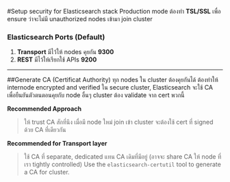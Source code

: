 #Setup security for Elasticsearch stack
Production mode ต้องทำ **TSL/SSL** เพื่อ ensure ว่าจะไม่มี unauthorized nodes เข้ามา join cluster

### Elasticsearch Ports (Default)
1. **Transport** มีไว้ให้ nodes คุยกัน **9300**
2. **REST** มีไว้ให้เรียกใช้ APIs **9200**
   
---

##Generate CA (Certificat Authority)
ทุก nodes ใน cluster ต้องคุยกันได้
ต้องทำให้ internode encrypted and verified
ใน secure cluster, Elasticsearch จะใช้ CA เพื่อยืนยันตัวตนตอนคุยกับ node อื่นๆ
cluster ต้อง validate จาก cert พวกนี้

**Recommended Approach**
> ให้ trust CA สักที่นึง เมื่อมี node ใหม่ join เข้า cluster จะต้องใช้ cert ที่ signed ด้วย CA ที่เดียวกัน

**Recommended for Transport layer**
> ใช้ CA ที่ separate, dedicated แทน CA เดิมที่มีอยู่ (อาจจะ share CA ให้ node ที่เรา tightly controlled)
> Use the `elasticsearch-certutil` tool to generate a CA for cluster.